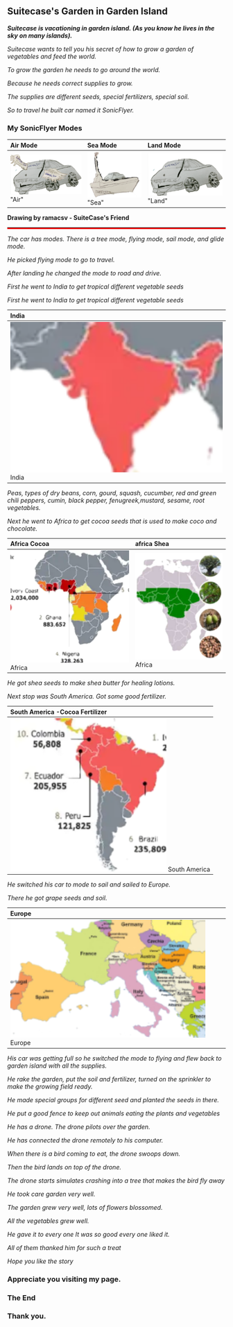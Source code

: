 

## Suitecase's Garden  in Garden Island

**_Suitecase is vacationing in garden island. (As you know he lives in the sky on many islands)._**


_Suitecase wants to tell you his secret of  how to grow a garden of vegetables and feed the world._

_To grow the garden he needs to go around the world._

_Because he needs correct supplies to grow._

_The supplies are different seeds, special fertilizers, special soil._

_So to travel he built car named it SonicFlyer._

### My SonicFlyer Modes


| Air Mode        | Sea Mode          | Land Mode |
|:-------------|:------------------|:------|
| ![alt](assets/images/airmode.svg) "Air" |![alt](assets/images/seamode1.svg) "Sea" | ![alt](assets/images/landmode.svg) "Land"|

<b>Drawing by ramacsv - SuiteCase's Friend</b>
<hr style="border-bottom:3px solid red">

_The car has modes. There is a tree mode, flying mode, sail mode, and glide mode._

_He picked flying mode to go to travel._

_After landing he changed the mode to road and drive._

_First he went to India to get tropical different  vegetable seeds_

_First he went to India to get tropical different  vegetable seeds_


| India        |
|:-------------|
| ![alt](assets/images/India.svg) India |


_Peas, types of dry beans, corn, gourd, squash, cucumber, red and green chili peppers, cumin, black pepper, fenugreek,mustard, sesame, root vegetables._

_Next he went to Africa to get cocoa seeds that is used to make coco and chocolate._


| Africa  Cocoa     | africa Shea  |
|:-------------|:-------------|
| ![alt](assets/images/africa.svg) Africa |  ![alt](assets/images/africasheabutter.svg) Africa|


_He got shea seeds to make shea butter for healing lotions._

_Next stop was South America. Got some good fertilizer._

| South America -Cocoa Fertilizer       |
|:-------------|
| ![alt](assets/images/southAmerica.svg) South America |

_He switched his car to mode to sail and sailed to Europe._

_There he got grape seeds and soil._

| Europe       |
|:-------------|
| ![alt](assets/images/europe.svg) Europe |

_His car was getting full so he switched the mode to flying and flew back to garden island with all the supplies._

_He rake the garden, put the soil and fertilizer, turned on the sprinkler to make the growing field ready._

_He made special groups for different seed and planted the seeds in there._

_He put a good fence to keep out animals eating the plants and vegetables_

_He has a drone. The drone pilots over the garden._

_He has connected the drone remotely to his computer._

_When  there is a bird coming to eat, the drone swoops down._

_Then the bird lands on top of the drone._

_The drone starts  simulates crashing into a tree that makes the bird fly away_

_He took care garden very well._

_The garden grew very well, lots of flowers blossomed._

_All the vegetables grew well._

_He gave it to every one It was so good every one  liked it._

_All of them thanked him for such a treat_

_Hope you like the story_

### Appreciate you visiting my page. 

### **The End**


### **Thank you.** 
